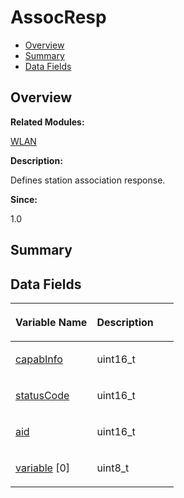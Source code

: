 # AssocResp<a name="ZH-CN_TOPIC_0000001054479553"></a>

-   [Overview](#section720427208165630)
-   [Summary](#section411736737165630)
-   [Data Fields](#pub-attribs)

## **Overview**<a name="section720427208165630"></a>

**Related Modules:**

[WLAN](WLAN.md)

**Description:**

Defines station association response. 

**Since:**

1.0

## **Summary**<a name="section411736737165630"></a>

## Data Fields<a name="pub-attribs"></a>

<a name="table2085306432165630"></a>
<table><thead align="left"><tr id="row2107993614165630"><th class="cellrowborder" valign="top" width="50%" id="mcps1.1.3.1.1"><p id="p501878223165630"><a name="p501878223165630"></a><a name="p501878223165630"></a>Variable Name</p>
</th>
<th class="cellrowborder" valign="top" width="50%" id="mcps1.1.3.1.2"><p id="p805998572165630"><a name="p805998572165630"></a><a name="p805998572165630"></a>Description</p>
</th>
</tr>
</thead>
<tbody><tr id="row900796158165630"><td class="cellrowborder" valign="top" width="50%" headers="mcps1.1.3.1.1 "><p id="p935811560165630"><a name="p935811560165630"></a><a name="p935811560165630"></a><a href="WLAN.md#ga53356e3d7b67cdeca0e6110dbb8b46f7">capabInfo</a></p>
</td>
<td class="cellrowborder" valign="top" width="50%" headers="mcps1.1.3.1.2 "><p id="p1419425729165630"><a name="p1419425729165630"></a><a name="p1419425729165630"></a>uint16_t </p>
</td>
</tr>
<tr id="row821331584165630"><td class="cellrowborder" valign="top" width="50%" headers="mcps1.1.3.1.1 "><p id="p352471874165630"><a name="p352471874165630"></a><a name="p352471874165630"></a><a href="WLAN.md#gafffefc2805012b07d7f23dcc3cc014e5">statusCode</a></p>
</td>
<td class="cellrowborder" valign="top" width="50%" headers="mcps1.1.3.1.2 "><p id="p1632709220165630"><a name="p1632709220165630"></a><a name="p1632709220165630"></a>uint16_t </p>
</td>
</tr>
<tr id="row1474011655165630"><td class="cellrowborder" valign="top" width="50%" headers="mcps1.1.3.1.1 "><p id="p679857766165630"><a name="p679857766165630"></a><a name="p679857766165630"></a><a href="WLAN.md#ga9885111fb46e5fd771df52f260e80e98">aid</a></p>
</td>
<td class="cellrowborder" valign="top" width="50%" headers="mcps1.1.3.1.2 "><p id="p436877251165630"><a name="p436877251165630"></a><a name="p436877251165630"></a>uint16_t </p>
</td>
</tr>
<tr id="row443541872165630"><td class="cellrowborder" valign="top" width="50%" headers="mcps1.1.3.1.1 "><p id="p474049534165630"><a name="p474049534165630"></a><a name="p474049534165630"></a><a href="WLAN.md#gaf087bcdc5ec6bd2fc84981ccc1b85612">variable</a> [0]</p>
</td>
<td class="cellrowborder" valign="top" width="50%" headers="mcps1.1.3.1.2 "><p id="p792456010165630"><a name="p792456010165630"></a><a name="p792456010165630"></a>uint8_t </p>
</td>
</tr>
</tbody>
</table>


